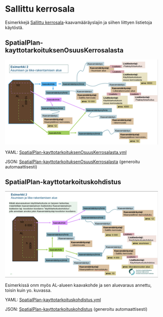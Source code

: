 # Sallittu kerrosala

Esimerkkejä [Sallittu kerrosala](http://uri.suomi.fi/codelist/rytj/RY_Kaavamaarayslaji/code/sallittuKerrosala)-kaavamääräyslajin ja siihen liittyen listietoja käytöstä.

## SpatialPlan-kayttotarkoituksenOsuusKerrosalasta
![kuva esimerkista](kuvat/kayttotarkoituksen-osuus-kerrosalasta-syke.png "Käyttötarkoituksen osuuus kerrosalasta")

YAML: [SpatialPlan-kayttotarkoituksenOsuusKerrosalasta.yml](./SpatialPlan-kayttotarkoituksenOsuusKerrosalasta.yml)

JSON: [SpatialPlan-kayttotarkoituksenOsuusKerrosalasta](./SpatialPlan-kayttotarkoituksenOsuusKerrosalasta.md) (generoitu automaattisesti)

## SpatialPlan-kayttotarkoituskohdistus
![kuva esimerkista](kuvat/kayttotarkoituskohdistus-syke.png "Käyttötarkoituskohdistus")

Esimerkissä onm myös AL-alueen kaavakohde ja sen aluevaraus annettu, toisin kuin yo. kuvassa.

YAML: [SpatialPlan-kayttotarkoituskohdistus.yml](./SpatialPlan-kayttotarkoituskohdistus.yml)

JSON: [SpatialPlan-kayttotarkoituskohdistus](./SpatialPlan-kayttotarkoituskohdistus.md) (generoitu automaattisesti)